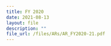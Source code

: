 ```yaml
---
title: FY 2020
date: 2021-08-13
layout: file
description: ""
file_url: /files/ARs/AR_FY2020-21.pdf
---
```


